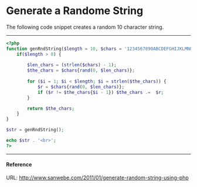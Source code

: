 # Generate a Randome String

The following code snippet creates a random 10 character string.

***

```php
<?php
function genRndString($length = 10, $chars = '1234567890ABCDEFGHIJKLMNOPQRSTUVWXYZ!@#$') {
    if($length > 0) {
        
        $len_chars = (strlen($chars) - 1);
        $the_chars = $chars{rand(0, $len_chars)};
        
        for ($i = 1; $i < $length; $i = strlen($the_chars)) {
            $r = $chars{rand(0, $len_chars)};
            if ($r != $the_chars{$i - 1}) $the_chars .=  $r;
        }

        return $the_chars;
    }
}

$str = genRndString();

echo $str . '<br>';
?>
```

***

#### Reference
URL: http://www.sanwebe.com/2011/01/generate-random-string-using-php
